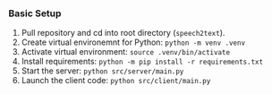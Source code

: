 ### Basic Setup
1. Pull repository and cd into root directory (`speech2text`).
2. Create virtual environemnt for Python: `python -m venv .venv`
3. Activate virtual environment: `source .venv/bin/activate`
4. Install requirements: `python -m pip install -r requirements.txt`
5. Start the server: `python src/server/main.py`
6. Launch the client code: `python src/client/main.py`